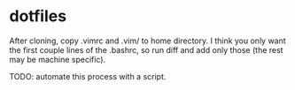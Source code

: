 # dotfiles

After cloning, copy .vimrc and .vim/ to home directory. I think you only want the first couple lines of the .bashrc, so run diff and add only those (the rest may be machine specific).

TODO: automate this process with a script.
